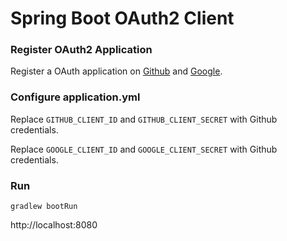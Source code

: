 # Spring Boot OAuth2 Client

### Register OAuth2 Application
Register a OAuth application on [Github](https://github.com/settings/applications/new) and [Google](https://console.developers.google.com/).

### Configure application.yml
Replace `GITHUB_CLIENT_ID` and `GITHUB_CLIENT_SECRET` with Github credentials.

Replace `GOOGLE_CLIENT_ID` and `GOOGLE_CLIENT_SECRET` with Github credentials.


### Run
`gradlew bootRun`

http://localhost:8080